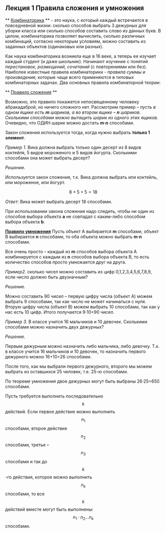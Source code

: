 ## Лекция 1 Правила сложения и умножения

** [Комбинаторика](../../GLOSSARY.md#комбинаторика) ** - это наука, с который каждый встречается в повседневной жизни: сколько способов выбрать 3 дежурных для уборки класса или сколько способов составить слово из данных букв. В целом, комбинаторика позволяет вычислить, сколько различных комбинаций, согласно некоторым условиям, можно составить из заданных объектов (одинаковых или разных).

Как наука комбинаторика возникла еще в 16 веке, а теперь ее изучает каждый студент (и даже школьник). Начинают изучение с понятий *перестановок, размещений, сочетаний* (с повторениями или без). Наиболее известные правила комбинаторики - *правила суммы и произведения*, которые чаще всего применяются в типовых комбинаторных задачах. Два основных правила комбинаторной теории:

** [Правило сложения](../../GLOSSARY.md#правило-сложения) **

Возможно, это правило покажется непосвященному человеку абракадаброй, но ничего сложного нет. Рассмотрим пример – *пусть в одном ящике есть **m** шариков, а во втором ящике – **n** шариков. Сколькими способами можно вытащить шарик из одного этих ящиков*. Очевидно, что ОДИН шарик можно достать ***m·n*** способами.

Закон сложения используется тогда, когда нужно выбрать **только 1 элемент**.

*Пример 1.*  Вика должна выбрать только один десерт из 8 видов коктейля, 5 видов мороженого и 5 видов йогурта. Сколькими способами она может выбрать десерт?

*Решение.*

Используется закон сложения, т.к. Вика должна выбрать или коктейль, или мороженое, или йогурт.

$$ 8+5+5=18 $$

*Ответ:* Вика может выбрать десерт 18 способами.

При использовании закона сложения надо следить, чтобы ни один из способов выбора объекта **a** не совпадал с каким-либо способом выбора объекта **b**. 

**[Правило умножения](../../GLOSSARY.md#правило-умножения)** Пусть объект А выбирается **m** способами, объект В выбирается **n** способами, то оба объекта можно выбрать **m·n** способами.

Все очень просто – каждый из **m** способов выбора объекта А комбинируется с каждым из **n** способов выбора объекта В, то есть количество способов просто умножается друг на друга.

*Пример2.* сколько чисел можно составить из цифр 0,1,2,3,4,5,6,7,8,9, если число должно быть двузначным? 

*Решение.*

Можно составить 90 чисел – первую цифру числа (объект А) можем выбрать 9 способами, так как число не может начинаться с нуля. Вторую цифру числа (объект В) можем выбрать 10 способами, так как у нас есть 10 цифр. Итого получается 9·10=90 чисел.


*Пример 3.* В классе учится 16 мальчиков и 10 девочек. Сколькими способами можно назначить двух дежурных?

*Решение.*

Первым дежурным можно назначить либо мальчика, либо девочку. Т.к. в классе учится 16 мальчиков и 10 девочек, то назначить первого дежурного можно 16+10=26 способами.

После того, как мы выбрали первого дежурного, второго мы можем выбрать из оставшихся 25 человек, т.е. 25-ю способами.

По теореме умножения двое дежурных могут быть выбраны 26·25=650 способами.

Пусть требуется выполнить последовательно $$ k $$ действий. Если первое действие можно выполнить $$ n_1 $$ способами, второе действие  $$ n_2 $$ способами,  третье – $$ n_3 $$ способами и так до $$ k $$ -го действия, которое можно выполнить  $$ n_k $$ способами, то все $$ k $$ действий вместе могут быть выполнены: $$ n_1 · n_2 ... n_k  $$
 способами.